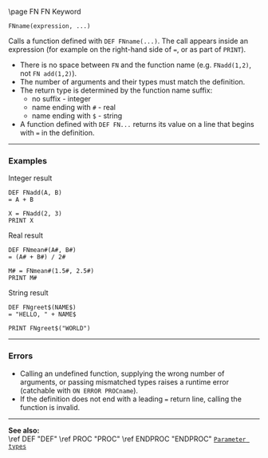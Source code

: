\page FN FN Keyword
```basic
FNname(expression, ...)
```

Calls a function defined with `DEF FNname(...)`. The call appears inside an expression (for example on the right-hand side of `=`, or as part of `PRINT`).

- There is no space between `FN` and the function name (e.g. `FNadd(1,2)`, not `FN add(1,2)`).
- The number of arguments and their types must match the definition.
- The return type is determined by the function name suffix:
  - no suffix  - integer
  - name ending with `#` - real
  - name ending with `$` - string
- A function defined with `DEF FN...` returns its value on a line that begins with `=` in the definition.

---

### Examples

Integer result
```basic
DEF FNadd(A, B)
= A + B

X = FNadd(2, 3)
PRINT X
```

Real result
```basic
DEF FNmean#(A#, B#)
= (A# + B#) / 2#

M# = FNmean#(1.5#, 2.5#)
PRINT M#
```

String result
```basic
DEF FNgreet$(NAME$)
= "HELLO, " + NAME$

PRINT FNgreet$("WORLD")
```

---

### Errors

- Calling an undefined function, supplying the wrong number of arguments, or passing mismatched types raises a runtime error (catchable with `ON ERROR PROCname`).
- If the definition does not end with a leading `=` return line, calling the function is invalid.

---

**See also:**  
\ref DEF "DEF"
\ref PROC "PROC"
\ref ENDPROC "ENDPROC"
[`Parameter types`](https://github.com/brainboxdotcc/retro-rocket/wiki/Parameter-types)
